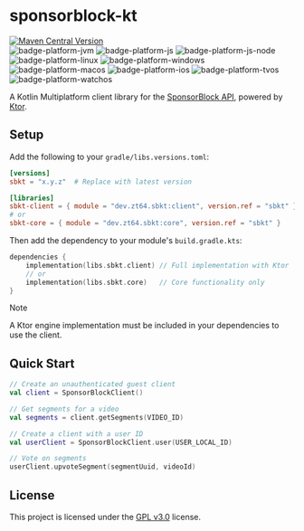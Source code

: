 # sponsorblock-kt

[![Maven Central Version](https://img.shields.io/maven-central/v/dev.zt64.sbkt/client)](https://central.sonatype.com/artifact/dev.zt64/sbkt/client)
<br>
![badge-platform-jvm]
![badge-platform-js]
![badge-platform-js-node]
![badge-platform-linux]
![badge-platform-windows]
![badge-platform-macos]
![badge-platform-ios]
![badge-platform-tvos]
![badge-platform-watchos]

A Kotlin Multiplatform client library for
the [SponsorBlock API](https://wiki.sponsor.ajay.app/w/API_Docs), powered
by [Ktor](https://github.com/ktorio/ktor).

## Setup

Add the following to your `gradle/libs.versions.toml`:

```toml
[versions]
sbkt = "x.y.z"  # Replace with latest version

[libraries]
sbkt-client = { module = "dev.zt64.sbkt:client", version.ref = "sbkt" }
# or
sbkt-core = { module = "dev.zt64.sbkt:core", version.ref = "sbkt" }
```

Then add the dependency to your module's `build.gradle.kts`:

```kotlin
dependencies {
    implementation(libs.sbkt.client) // Full implementation with Ktor
    // or
    implementation(libs.sbkt.core)   // Core functionality only
}
```

> [!NOTE]
> A Ktor engine implementation must be included in your dependencies to use the client.

## Quick Start

```kotlin
// Create an unauthenticated guest client
val client = SponsorBlockClient()

// Get segments for a video
val segments = client.getSegments(VIDEO_ID)

// Create a client with a user ID
val userClient = SponsorBlockClient.user(USER_LOCAL_ID)

// Vote on segments
userClient.upvoteSegment(segmentUuid, videoId)
```

## License

This project is licensed under the [GPL v3.0](LICENSE) license.

[badge-platform-jvm]: http://img.shields.io/badge/-jvm-DB413D.svg?style=flat

[badge-platform-js]: http://img.shields.io/badge/-js-F8DB5D.svg?style=flat

[badge-platform-js-node]: https://img.shields.io/badge/-nodejs-68a063.svg?style=flat

[badge-platform-linux]: http://img.shields.io/badge/-linux-2D3F6C.svg?style=flat

[badge-platform-windows]: http://img.shields.io/badge/-windows-4D76CD.svg?style=flat

[badge-platform-macos]: http://img.shields.io/badge/-macos-111111.svg?style=flat

[badge-platform-ios]: http://img.shields.io/badge/-ios-CDCDCD.svg?style=flat

[badge-platform-tvos]: http://img.shields.io/badge/-tvos-808080.svg?style=flat

[badge-platform-watchos]: http://img.shields.io/badge/-watchos-C0C0C0.svg?style=flat

[badge-platform-wasm]: https://img.shields.io/badge/-wasm-624FE8.svg?style=flat